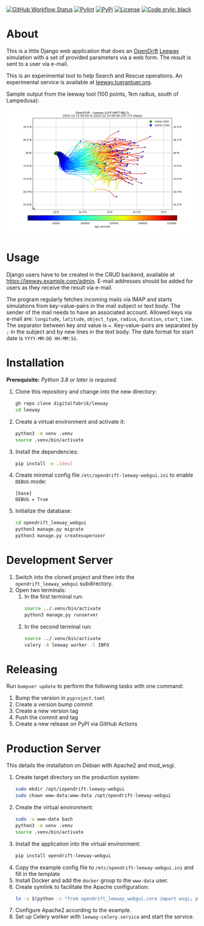 [![GitHub Workflow Status](https://github.com/digitalfabrik/opendrift-leeway-webgui/workflows/Tests/badge.svg)](https://github.com/digitalfabrik/opendrift-leeway-webgui/actions?query=workflow%3ATests)
[![Pylint](https://img.shields.io/badge/pylint-10.00-brightgreen)](https://www.pylint.org/)
[![PyPi](https://img.shields.io/pypi/v/opendrift-leeway-webgui.svg)](https://pypi.org/project/opendrift-leeway-webgui/)
[![License](https://img.shields.io/badge/License-Apache%202.0-blue.svg)](https://opensource.org/licenses/Apache-2.0)
[![Code style: black](https://img.shields.io/badge/code%20style-black-000000.svg)](https://github.com/psf/black)

# About

This is a little Django web application that does an [OpenDrift](https://github.com/OpenDrift/opendrift) [Leeway](https://opendrift.github.io/choosing_a_model.html) simulation with a set of provided parameters via a web form. The result is sent to a user via e-mail.

This is an experimental tool to help Search and Rescue operations. An experimental service is available at [leeway.tuerantuer.org](https://leeway.tuerantuer.org).

Sample output from the leeway tool (100 points, 1km radius, south of Lampedusa):

![Example leeway output](./.github/leeway-simulation-output.png)

# Usage

Django users have to be created in the CRUD backend, available at https://leeway.example.com/admin. E-mail addresses should be added for users as they receive the result via e-mail.

The program regularly fetches incoming mails via IMAP and starts simulations from key-value-pairs in the mail subject or text body. The sender of the mail needs to have an associated account. Allowed keys via e-mail are: `longitude`, `latitude`, `object_type`, `radius`, `duration`, `start_time`. The separator between key and value is `=`. Key-value-pairs are separated by `;` in the subject and by new lines in the text body. The date format for start date is `YYYY-MM-DD HH:MM:SS`.

# Installation

**Prerequisite:** _Python 3.8 or later is required._

1. Clone this repository and change into the new directory:
   ```bash
   gh repo clone digitalfabrik/leeway
   cd leeway
   ```
2. Create a virtual environment and activate it:
   ```bash
   python3 -m venv .venv
   source .venv/bin/activate
   ```
3. Install the dependencies:
   ```bash
   pip install -e .[dev]
   ```
4. Create minimal config file `/etc/opendrift-leeway-webgui.ini` to enable `DEBUG` mode:
   ```dosini
   [base]
   DEBUG = True
   ```
5. Initialize the database:
   ```bash
   cd opendrift_leeway_webgui
   python3 manage.py migrate
   python3 manage.py createsuperuser
   ```

# Development Server

1. Switch into the cloned project and then into the `opendrift_leeway_webgui` subdirectory.
2. Open two terminals:
   1. In the first terminal run:
      ```bash
      source ../.venv/bin/activate
      python3 manage.py runserver
      ```
   2. In the second terminal run:
      ```bash
      source ../.venv/bin/activate
      celery -A leeway worker -l INFO
      ```


# Releasing

Run `bumpver update` to perform the following tasks with one command:

1. Bump the version in `pyproject.toml`
2. Create a version bump commit
3. Create a new version tag
4. Push the commit and tag
5. Create a new release on PyPI via GitHub Actions


# Production Server

This details the installation on Debian with Apache2 and mod_wsgi.

1. Create target directory on the production system:
   ```bash
   sudo mkdir /opt/iopendrift-leeway-webgui
   sudo chown www-data:www-data /opt/opendrift-leeway-webgui
   ```
2. Create the virtual environment:
   ```bash
   sudo -u www-data bash
   python3 -m venv .venv
   source .venv/bin/activate
   ```
3. Install the application into the virtual environment:
   ```bash
   pip install opendrift-leeway-webgui
   ```
4. Copy the example config file to `/etc/opendrift-leeway-webgui.ini` and fill in the template
5. Install Docker and add the `docker` group to the `www-data` user.
6. Create symlink to facilitate the Apache configuration:
   ```bash
   ln -s $(python -c "from opendrift_leeway_webgui.core import wsgi; print(wsgi.__file__)") .
   ```
7. Configure Apache2 according to the example.
8. Set up Celery worker with `leeway-celery.service` and start the service.

